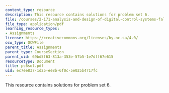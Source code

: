```yaml
---
content_type: resource
description: This resource contains solutions for problem set 6.
file: /courses/2-171-analysis-and-design-of-digital-control-systems-fall-2006/ec7ee8371d25ee8b6f0c5e025b4717fc_ps6sol.pdf
file_type: application/pdf
learning_resource_types:
- Assignments
license: https://creativecommons.org/licenses/by-nc-sa/4.0/
ocw_type: OCWFile
parent_title: Assignments
parent_type: CourseSection
parent_uid: 69bd5f63-813a-353e-57b5-1e7dff67e615
resourcetype: Document
title: ps6sol.pdf
uid: ec7ee837-1d25-ee8b-6f0c-5e025b4717fc
---
```

This resource contains solutions for problem set 6.